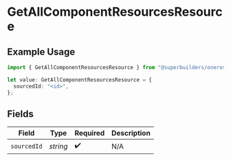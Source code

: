 # GetAllComponentResourcesResource

## Example Usage

```typescript
import { GetAllComponentResourcesResource } from "@superbuilders/oneroster/models/operations";

let value: GetAllComponentResourcesResource = {
  sourcedId: "<id>",
};
```

## Fields

| Field              | Type               | Required           | Description        |
| ------------------ | ------------------ | ------------------ | ------------------ |
| `sourcedId`        | *string*           | :heavy_check_mark: | N/A                |